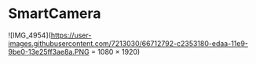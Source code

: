 # SmartCamera
![IMG_4954](https://user-images.githubusercontent.com/7213030/66712792-c2353180-edaa-11e9-9be0-13e25ff3ae8a.PNG = 1080 × 1920)

